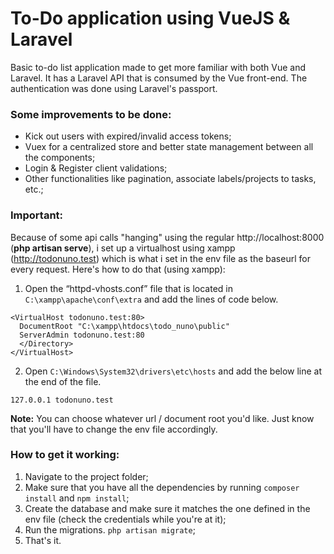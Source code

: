 # To-Do application using VueJS & Laravel

Basic to-do list application made to get more familiar with both Vue and Laravel. It has a Laravel API that is consumed by the Vue front-end. The authentication was done using Laravel's passport.

### Some improvements to be done:

* Kick out users with expired/invalid access tokens;
* Vuex for a centralized store and better state management between all the components;
* Login & Register client validations;
* Other functionalities like pagination, associate labels/projects to tasks, etc.;

### Important:

Because of some api calls "hanging" using the regular http://localhost:8000 (**php artisan serve**), i set up a virtualhost using xampp (http://todonuno.test) which is what i set in the env file as the baseurl for every request. 
Here's how to do that (using xampp):

1. Open the “httpd-vhosts.conf” file that is located in `C:\xampp\apache\conf\extra` and add the lines of code below.

```
<VirtualHost todonuno.test:80>
  DocumentRoot "C:\xampp\htdocs\todo_nuno\public"
  ServerAdmin todonuno.test:80
  </Directory>
</VirtualHost>
```

2. Open  `C:\Windows\System32\drivers\etc\hosts` and add the below line at the end of the file. 

`127.0.0.1 todonuno.test`

**Note:** You can choose whatever url / document root you'd like. Just know that you'll have to change the env file accordingly.

### How to get it working:

1. Navigate to the project folder;
2. Make sure that you have all the dependencies by running `composer install` and `npm install`;
3. Create the database and make sure it matches the one defined in the env file (check the credentials while you're at it);
4. Run the migrations. `php artisan migrate`;
5. That's it.
